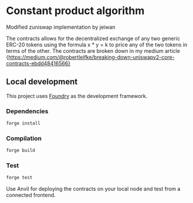 # Constant product algorithm
Modified zuniswap implementation by jeiwan

The contracts allows for the decentralized exchange of any two generic ERC-20 tokens using the formula x * y = k to price any of the two tokens in terms of the other. The contracts are broken down in my medium article {https://medium.com/@robertleifke/breaking-down-uniswapv2-core-contracts-ebdd48416566}

## Local development

This project uses [Foundry](https://github.com/foundry-rs/foundry) as the development framework.

### Dependencies

```bash
forge install
```

### Compilation

```bash
forge build
```

### Test

```bash
forge test
```

Use Anvil for deploying the contracts on your local node and test from a connected frontend.
